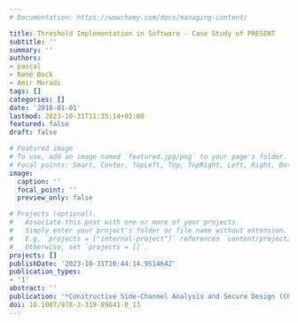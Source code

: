 ```yaml
---
# Documentation: https://wowchemy.com/docs/managing-content/

title: Threshold Implementation in Software - Case Study of PRESENT
subtitle: ''
summary: ''
authors:
- pascal
- René Bock
- Amir Moradi
tags: []
categories: []
date: '2018-01-01'
lastmod: 2023-10-31T11:35:14+01:00
featured: false
draft: false

# Featured image
# To use, add an image named `featured.jpg/png` to your page's folder.
# Focal points: Smart, Center, TopLeft, Top, TopRight, Left, Right, BottomLeft, Bottom, BottomRight.
image:
  caption: ''
  focal_point: ''
  preview_only: false

# Projects (optional).
#   Associate this post with one or more of your projects.
#   Simply enter your project's folder or file name without extension.
#   E.g. `projects = ["internal-project"]` references `content/project/deep-learning/index.md`.
#   Otherwise, set `projects = []`.
projects: []
publishDate: '2023-10-31T10:44:14.951464Z'
publication_types:
- '1'
abstract: ''
publication: '*Constructive Side-Channel Analysis and Secure Design (COSADE)*'
doi: 10.1007/978-3-319-89641-0_13
---
```

